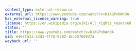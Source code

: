 ```yaml
---
content_type: external-resource
external_url: https://www.youtube.com/watch?v=b1XGPvbWn0A
has_external_license_warning: true
license: https://en.wikipedia.org/wiki/All_rights_reserved
status: ''
title: https://www.youtube.com/watch?v=b1XGPvbWn0A
uid: e4e7fa13-a3d1-4f7b-9782-16c357069d7a
wayback_url: ''
---
```

